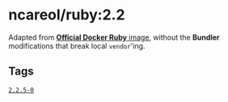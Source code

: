 # ncareol/ruby:2.2

Adapted from [**Official Docker Ruby** image](https://hub.docker.com/_/ruby/), without the **Bundler** modifications that break local `vendor`'ing.

## Tags

[`2.2.5-0`](https://github.com/ncareol/docker-library/releases/tag/ncareol%2Fruby-2.2.5-0)
